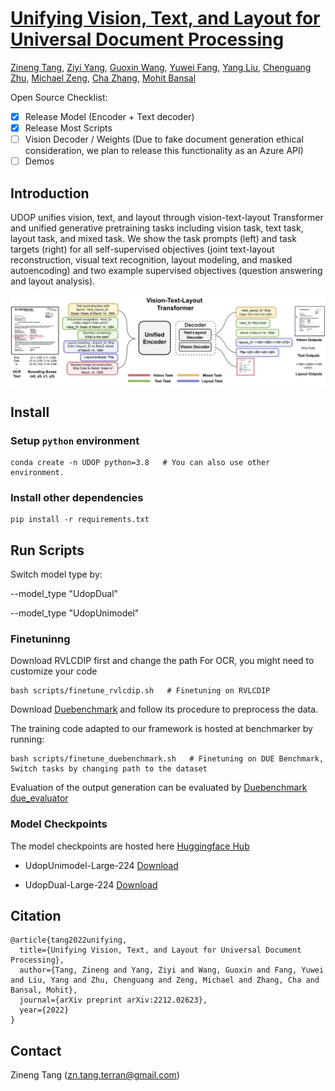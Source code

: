 # [Unifying Vision, Text, and Layout for Universal Document Processing](https://arxiv.org/pdf/2212.02623)
[Zineng Tang](https://zinengtang.github.io/),
[Ziyi Yang](https://ziyi-yang.github.io/),
[Guoxin Wang](https://www.guoxwang.com/),
[Yuwei Fang](https://www.microsoft.com/en-us/research/people/yuwfan/),
[Yang Liu](https://nlp-yang.github.io/),
[Chenguang Zhu](https://cs.stanford.edu/people/cgzhu/),
[Michael Zeng](https://www.microsoft.com/en-us/research/people/nzeng/),
[Cha Zhang](https://www.microsoft.com/en-us/research/people/chazhang/),
[Mohit Bansal](https://www.cs.unc.edu/~mbansal/)
              

Open Source Checklist:

- [x] Release Model (Encoder + Text decoder)
- [x] Release Most Scripts
- [ ] Vision Decoder / Weights (Due to fake document generation ethical consideration, we plan to release this functionality as an Azure API)
- [ ] Demos

## Introduction 

UDOP unifies vision, text, and layout through vision-text-layout Transformer and unified generative pretraining tasks including
vision task, text task, layout task, and mixed task. We show the task prompts (left) and task targets (right) for all self-supervised objectives
(joint text-layout reconstruction, visual text recognition, layout modeling, and masked autoencoding) and two example supervised objectives
(question answering and layout analysis).

<p align="center">
  <img align="middle" width="800" src="assets/udop.png"/>
</p>

## Install
### Setup `python` environment
```
conda create -n UDOP python=3.8   # You can also use other environment.
```
### Install other dependencies
```
pip install -r requirements.txt
```

## Run Scripts

Switch model type by:

--model_type "UdopDual"

--model_type "UdopUnimodel"

### Finetuninng

Download RVLCDIP first and change the path
For OCR, you might need to customize your code
```
bash scripts/finetune_rvlcdip.sh   # Finetuning on RVLCDIP
```

Download [Duebenchmark](https://github.com/due-benchmark/baselines) and follow its procedure to preprocess the data.

The training code adapted to our framework is hosted at benchmarker by running:

```
bash scripts/finetune_duebenchmark.sh   # Finetuning on DUE Benchmark, Switch tasks by changing path to the dataset
```

Evaluation of the output generation can be evaluated by [Duebenchmark due_evaluator](https://github.com/due-benchmark/evaluator)

### Model Checkpoints
The model checkpoints are hosted here [Huggingface Hub](https://huggingface.co/ZinengTang/Udop)

- UdopUnimodel-Large-224 [Download]()

- UdopDual-Large-224 [Download]()

## Citation
```
@article{tang2022unifying,
  title={Unifying Vision, Text, and Layout for Universal Document Processing},
  author={Tang, Zineng and Yang, Ziyi and Wang, Guoxin and Fang, Yuwei and Liu, Yang and Zhu, Chenguang and Zeng, Michael and Zhang, Cha and Bansal, Mohit},
  journal={arXiv preprint arXiv:2212.02623},
  year={2022}
}
```

## Contact

Zineng Tang (zn.tang.terran@gmail.com)
